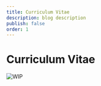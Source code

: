 ```yaml
---
title: Curriculum Vitae
description: blog description
publish: false
order: 1
---
```


# Curriculum Vitae

![WIP](assets/pictures/work_in_progress.png)
